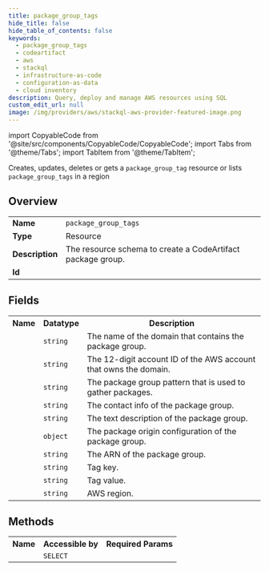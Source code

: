 ```yaml
---
title: package_group_tags
hide_title: false
hide_table_of_contents: false
keywords:
  - package_group_tags
  - codeartifact
  - aws
  - stackql
  - infrastructure-as-code
  - configuration-as-data
  - cloud inventory
description: Query, deploy and manage AWS resources using SQL
custom_edit_url: null
image: /img/providers/aws/stackql-aws-provider-featured-image.png
---
```


import CopyableCode from '@site/src/components/CopyableCode/CopyableCode';
import Tabs from '@theme/Tabs';
import TabItem from '@theme/TabItem';

Creates, updates, deletes or gets a <code>package_group_tag</code> resource or lists <code>package_group_tags</code> in a region

## Overview
<table><tbody>
<tr><td><b>Name</b></td><td><code>package_group_tags</code></td></tr>
<tr><td><b>Type</b></td><td>Resource</td></tr>
<tr><td><b>Description</b></td><td>The resource schema to create a CodeArtifact package group.</td></tr>
<tr><td><b>Id</b></td><td><CopyableCode code="aws.codeartifact.package_group_tags" /></td></tr>
</tbody></table>

## Fields
<table><tbody><tr><th>Name</th><th>Datatype</th><th>Description</th></tr><tr><td><CopyableCode code="domain_name" /></td><td><code>string</code></td><td>The name of the domain that contains the package group.</td></tr>
<tr><td><CopyableCode code="domain_owner" /></td><td><code>string</code></td><td>The 12-digit account ID of the AWS account that owns the domain.</td></tr>
<tr><td><CopyableCode code="pattern" /></td><td><code>string</code></td><td>The package group pattern that is used to gather packages.</td></tr>
<tr><td><CopyableCode code="contact_info" /></td><td><code>string</code></td><td>The contact info of the package group.</td></tr>
<tr><td><CopyableCode code="description" /></td><td><code>string</code></td><td>The text description of the package group.</td></tr>
<tr><td><CopyableCode code="origin_configuration" /></td><td><code>object</code></td><td>The package origin configuration of the package group.</td></tr>
<tr><td><CopyableCode code="arn" /></td><td><code>string</code></td><td>The ARN of the package group.</td></tr>
<tr><td><CopyableCode code="tag_key" /></td><td><code>string</code></td><td>Tag key.</td></tr>
<tr><td><CopyableCode code="tag_value" /></td><td><code>string</code></td><td>Tag value.</td></tr>
<tr><td><CopyableCode code="region" /></td><td><code>string</code></td><td>AWS region.</td></tr>
</tbody></table>

## Methods

<table><tbody>
  <tr>
    <th>Name</th>
    <th>Accessible by</th>
    <th>Required Params</th>
  </tr>
  <tr>
    <td><CopyableCode code="view" /></td>
    <td><code>SELECT</code></td>
    <td><CopyableCode code="region" /></td>
  </tr>
</tbody></table>








